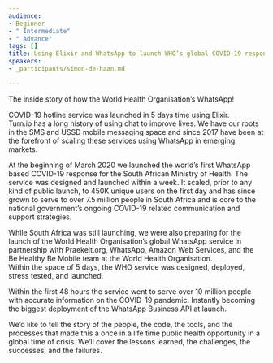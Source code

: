 ```yaml
---
audience:
- Beginner
- " Intermediate"
- " Advance"
tags: []
title: Using Elixir and WhatsApp to launch WHO’s global COVID-19 response
speakers:
- _participants/simon-de-haan.md

---
```

The inside story of how the World Health Organisation’s WhatsApp!

COVID-19 hotline service was launched in 5 days time using Elixir.  
Turn.io has a long history of using chat to improve lives. We have our roots in the SMS and USSD mobile messaging space and since 2017 have been at the forefront of scaling these services using WhatsApp in emerging markets.

At the beginning of March 2020 we launched the world’s first WhatsApp based COVID-19 response for the South African Ministry of Health. The service was designed and launched within a week. It scaled, prior to any kind of public launch, to 450K unique users on the first day and has since grown to serve to over 7.5 million people in South Africa and is core to the national government’s ongoing COVID-19 related communication and support strategies.

While South Africa was still launching, we were also preparing for the launch of the World Health Organisation’s global WhatsApp service in partnership with Praekelt.org, WhatsApp, Amazon Web Services, and the Be Healthy Be Mobile team at the World Health Organisation.  
Within the space of 5 days, the WHO service was designed, deployed, stress tested, and launched.

Within the first 48 hours the service went to serve over 10 million people with accurate information on the COVID-19 pandemic. Instantly becoming the biggest deployment of the WhatsApp Business API at launch.

We’d like to tell the story of the people, the code, the tools, and the processes that made this a once in a life time public health opportunity in a global time of crisis. We’ll cover the lessons learned, the challenges, the successes, and the failures.